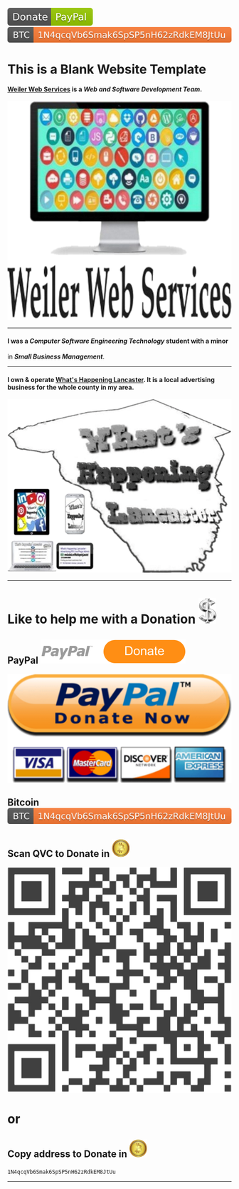 [![Donate](img/Donate.svg)](https://www.paypal.com/paypalme/NateWeiler)
![Donate](img/BTC-1N4qcqVb6Smak6SpSP5nH62zRdkEM8JtUu-orange.svg)

# This is a Blank Website Template

#### [Weiler Web Services](https://github.com/WeilerWebServices) is a ***Web and Software Development Team***.

![Weiler Web Services Logo](img/WWS.png)

---

#### I was a ***Computer Software Engineering Technology*** student with a minor
 in ***Small Business Management***.
 
---

#### I own & operate [What's Happening Lancaster](https://m.facebook.com/WhatsHappeningLancaster/). It is a local advertising business for the whole county in my area.

![What's Happening Lancaster Logo](img/WHL.png)

---

# Like to help me with a Donation ![](img/$.png)

## PayPal [![Donate](img/paypal.svg)](https://www.paypal.com/paypalme/NateWeiler)

[![PayPal](img/PayPal_Donate.png)](https://www.paypal.com/paypalme/NateWeiler)

## Bitcoin ![Donate](img/BTC-1N4qcqVb6Smak6SpSP5nH62zRdkEM8JtUu-orange.svg)

## Scan QVC to Donate in ![Bitcoin](img/Bitcoin%20Orange%20Gold.png)

![Donate in Bitcoin to](img/Donate-To.png)

# or

## Copy address to Donate in ![Bitcoin](img/Bitcoin%20Orange%20Gold.png)
```1N4qcqVb6Smak6SpSP5nH62zRdkEM8JtUu```

---
